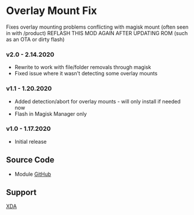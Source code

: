 # Overlay Mount Fix
Fixes overlay mounting problems conflicting with magisk mount (often seen in with /product)
REFLASH THIS MOD AGAIN AFTER UPDATING ROM (such as an OTA or dirty flash)

### v2.0 - 2.14.2020
* Rewrite to work with file/folder removals through magisk
* Fixed issue where it wasn't detecting some overlay mounts

### v1.1 - 1.20.2020
* Added detection/abort for overlay mounts - will only install if needed now
* Flash in Magisk Manager only

### v1.0 - 1.17.2020
* Initial release

## Source Code
* Module [GitHub](https://github.com/Magisk-Modules-Repo/overlayfix)

## Support
[XDA](https://forum.xda-developers.com/android/software-hacking/mods-zackptg5-s-misc-projects-t3881164)
